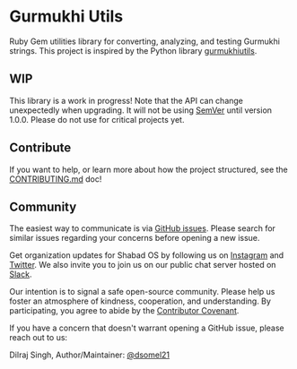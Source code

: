 # Gurmukhi Utils

Ruby Gem utilities library for converting, analyzing, and testing Gurmukhi strings. This project is inspired by the Python library [gurmukhiutils](https://github.com/shabados/gurmukhiutils).

## WIP

This library is a work in progress! Note that the API can change unexpectedly when upgrading. It will not be using [SemVer](https://semver.org/) until version 1.0.0. Please do not use for critical projects yet.

## Contribute

If you want to help, or learn more about how the project structured, see the [CONTRIBUTING.md](./CONTRIBUTING.md) doc!

## Community

The easiest way to communicate is via [GitHub issues](https://github.com/shabados/gurmukhi_utils/issues). Please search for similar issues regarding your concerns before opening a new issue.

Get organization updates for Shabad OS by following us on [Instagram](https://www.instagram.com/shabad_os/) and [Twitter](https://twitter.com/shabad_os/). We also invite you to join us on our public chat server hosted on [Slack](https://chat.shabados.com/).

Our intention is to signal a safe open-source community. Please help us foster an atmosphere of kindness, cooperation, and understanding. By participating, you agree to abide by the [Contributor Covenant](https://www.contributor-covenant.org/version/2/0/code_of_conduct/).

If you have a concern that doesn't warrant opening a GitHub issue, please reach out to us:

Dilraj Singh, Author/Maintainer: [@dsomel21](https://github.com/dsomel21)
